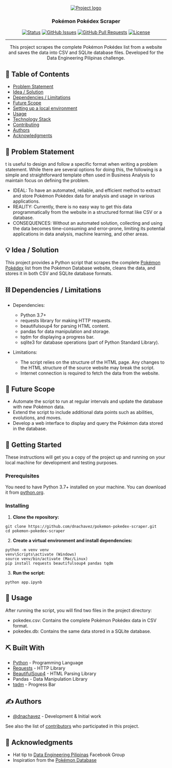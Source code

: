 <p align="center">
  <a href="" rel="noopener">
 <img src="https://img.pokemondb.net/design/avif/header-lg.avif" alt="Project logo"></a>
</p>
<h3 align="center">Pokémon Pokédex Scraper</h3>

<div align="center">

[![Status](https://img.shields.io/badge/status-active-success.svg)]()
[![GitHub Issues](https://img.shields.io/github/issues/dnachavez/Pokemon-Pokedex-Scraper.svg)](https://github.com/dnachavez/Pokemon-Pokedex-Scraper/issues)
[![GitHub Pull Requests](https://img.shields.io/github/issues-pr/dnachavez/Pokemon-Pokedex-Scraper.svg)](https://github.com/dnachavez/Pokemon-Pokedex-Scraper/pulls)
[![License](https://img.shields.io/badge/license-MIT-blue.svg)](LICENSE.md)

</div>

---

<p align="center"> This project scrapes the complete Pokémon Pokédex list from a website and saves the data into CSV and SQLite database files. Developed for the Data Engineering Pilipinas challenge.
    <br> 
</p>

## 📝 Table of Contents

- [Problem Statement](#problem_statement)
- [Idea / Solution](#idea)
- [Dependencies / Limitations](#limitations)
- [Future Scope](#future_scope)
- [Setting up a local environment](#getting_started)
- [Usage](#usage)
- [Technology Stack](#tech_stack)
- [Contributing](../CONTRIBUTING.md)
- [Authors](#authors)
- [Acknowledgments](#acknowledgments)

## 🧐 Problem Statement <a name = "problem_statement"></a>

t is useful to design and follow a specific format when writing a problem statement. While there are several options for doing this, the following is a simple and straightforward template often used in Business Analysis to maintain focus on defining the problem.

- IDEAL: To have an automated, reliable, and efficient method to extract and store Pokémon Pokédex data for analysis and usage in various applications.
- REALITY: Currently, there is no easy way to get this data programmatically from the website in a structured format like CSV or a database.
- CONSEQUENCES: Without an automated solution, collecting and using the data becomes time-consuming and error-prone, limiting its potential applications in data analysis, machine learning, and other areas.

## 💡 Idea / Solution <a name = "idea"></a>

This project provides a Python script that scrapes the complete [Pokémon Pokédex](https://pokemondb.net/pokedex/all) list from the Pokémon Database website, cleans the data, and stores it in both CSV and SQLite database formats.

## ⛓️ Dependencies / Limitations <a name = "limitations"></a>

- Dependencies:
  - Python 3.7+
  - requests library for making HTTP requests.
  - beautifulsoup4 for parsing HTML content.
  - pandas for data manipulation and storage.
  - tqdm for displaying a progress bar.
  - sqlite3 for database operations (part of Python Standard Library).

- Limitations:
  - The script relies on the structure of the HTML page. Any changes to the HTML structure of the source website may break the script.
  - Internet connection is required to fetch the data from the website.

## 🚀 Future Scope <a name = "future_scope"></a>

- Automate the script to run at regular intervals and update the database with new Pokémon data.
- Extend the script to include additional data points such as abilities, evolutions, and moves.
- Develop a web interface to display and query the Pokémon data stored in the database.

## 🏁 Getting Started <a name = "getting_started"></a>

These instructions will get you a copy of the project up and running on your local machine for development and testing purposes.

### Prerequisites

You need to have Python 3.7+ installed on your machine. You can download it from [python.org](https://www.python.org/).

### Installing

1. **Clone the repository:**
```
git clone https://github.com/dnachavez/pokemon-pokedex-scraper.git
cd pokemon-pokedex-scraper
```

2. **Create a virtual environment and install dependencies:**
```
python -m venv venv
venv\Scripts\activate (Windows)
source venv/bin/activate (Mac/Linux)
pip install requests beautifulsoup4 pandas tqdm
```

3. **Run the script:**
```
python app.ipynb
```

## 🎈 Usage <a name="usage"></a>

After running the script, you will find two files in the project directory:

- pokedex.csv: Contains the complete Pokémon Pokédex data in CSV format.
- pokedex.db: Contains the same data stored in a SQLite database.

## ⛏️ Built With <a name = "tech_stack"></a>

- [Python](https://www.python.org/) - Programming Language
- [Requests](https://pypi.org/project/requests/) - HTTP Library
- [BeautifulSoup4](https://pypi.org/project/beautifulsoup4/) - HTML Parsing Library
- Pandas - Data Manipulation Library
- [tqdm](https://pypi.org/project/tqdm/) - Progress Bar

## ✍️ Authors <a name = "authors"></a>

- [@dnachavez](https://github.com/dnachavez) - Development & Initial work

See also the list of [contributors](https://github.com/dnachavez/Pokemon-Pokedex-Scraper/contributors)
who participated in this project.

## 🎉 Acknowledgments <a name = "acknowledgments"></a>

- Hat tip to [Data Engineering Pilipinas](https://www.facebook.com/groups/dataengineeringpilipinas) Facebook Group
- Inspiration from the [Pokémon Database](https://pokemondb.net/pokedex/all)
